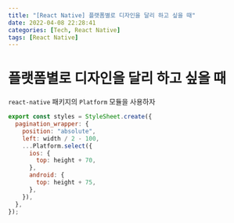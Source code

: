 ```yaml
---
title: "[React Native] 플랫폼별로 디자인을 달리 하고 싶을 때"
date: 2022-04-08 22:28:41
categories: [Tech, React Native]
tags: [React Native]
---
```


# 플랫폼별로 디자인을 달리 하고 싶을 때

`react-native` 패키지의 `Platform` 모듈을 사용하자

```jsx
export const styles = StyleSheet.create({
  pagination_wrapper: {
    position: "absolute",
    left: width / 2 - 100,
    ...Platform.select({
      ios: {
        top: height + 70,
      },
      android: {
        top: height + 75,
      },
    }),
  },
});
```
